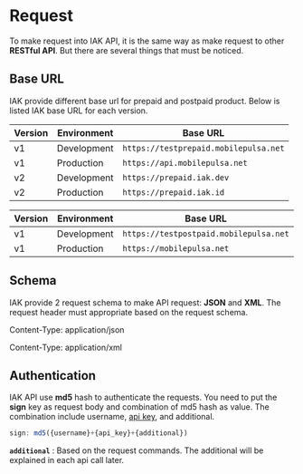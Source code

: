 # Request

To make request into IAK API, it is the same way as make request to other **RESTful API**. But there are several things that must be noticed.

## Base URL

IAK provide different base url for prepaid and postpaid product. Below is listed IAK base URL for each version.

<!--
type: tab
title: Prepaid
-->

Version | Environment | Base URL 
---------|----------|---------
 v1 | Development | `https://testprepaid.mobilepulsa.net`
 v1 | Production | `https://api.mobilepulsa.net`
 v2 | Development | `https://prepaid.iak.dev`
 v2 | Production | `https://prepaid.iak.id`

<!--
type: tab
title: Postpaid
-->

Version | Environment | Base URL 
---------|----------|---------
 v1 | Development | `https://testpostpaid.mobilepulsa.net`
 v1 | Production | `https://mobilepulsa.net`

<!-- type: tab-end -->

## Schema

IAK provide 2 request schema to make API request: **JSON** and **XML**. The request header must appropriate based on the request schema.


<!--
type: tab
title: JSON
-->

Content-Type: application/json

<!--
type: tab
title: XML
-->

Content-Type: application/xml

<!-- type: tab-end -->

## Authentication

IAK API use **md5** hash to authenticate the requests. You need to put the **sign** key as request body and combination of md5 hash as value. The combination include username, [api key](developer-documentation/docs/integration/api-key.md), and additional.

```javascript
sign: md5({username}+{api_key}+{additional})
```

**`additional`** : Based on the request commands. The additional will be explained in each api call later.

